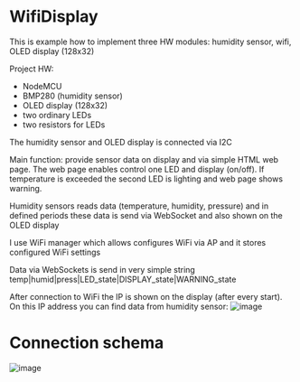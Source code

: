 # WifiDisplay

This is example how to implement three HW modules: humidity sensor, wifi, OLED display (128x32)

Project HW: 
* NodeMCU
* BMP280 (humidity sensor)
* OLED display (128x32)
* two ordinary LEDs
* two resistors for LEDs

The humidity sensor and OLED display is connected via I2C

Main function: provide sensor data on display and via simple HTML web page. The web page enables control one LED and display (on/off). If temperature is exceeded the second LED is lighting and web page shows warning.

Humidity sensors reads data (temperature, humidity, pressure) and in defined periods these data is send via WebSocket and also shown on the OLED display

I use WiFi manager which allows configures WiFi via AP and it stores configured WiFi settings

Data via WebSockets is send in very simple string temp|humid|press|LED_state|DISPLAY_state|WARNING_state

After connection to WiFi the IP is shown on the display (after every start). On this IP address you can find data from humidity sensor:
![image](https://user-images.githubusercontent.com/20030614/147695937-387c110a-5375-40d2-bcbb-5b10753dc28e.png)

# Connection schema

![image](https://user-images.githubusercontent.com/20030614/147695341-e821a6e5-b317-4f6c-8a14-0101559744de.png)

